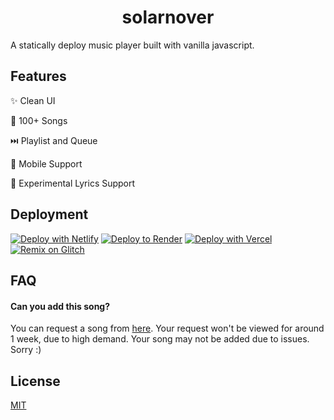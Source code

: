 <p align = "center">
<h1 align = "center" >solarnover</h1>
A statically deploy music player built with vanilla javascript.

## Features

✨ Clean UI

🎵 100+ Songs

⏭️ Playlist and Queue

📱 Mobile Support

🔡 Experimental Lyrics Support

## Deployment

[![Deploy with Netlify](https://binbashbanana.github.io/deploy-buttons/buttons/remade/netlify.svg)](https://app.netlify.com/start/deploy?repository=https://github.com/smartfoloo/music-player)
[![Deploy to Render](https://binbashbanana.github.io/deploy-buttons/buttons/remade/render.svg)](https://render.com/deploy?repo=https://github.com/smartfoloo/music-player)
[![Deploy with Vercel](https://binbashbanana.github.io/deploy-buttons/buttons/remade/vercel.svg)](https://vercel.com/new/clone?repository-url=https%3A%2F%2Fgithub.com%2Fsmartfoloo%2Fmusic-player) 
[![Remix on Glitch](https://binbashbanana.github.io/deploy-buttons/buttons/remade/glitch.svg)](https://glitch.com/edit/#!/import/github/smartfoloo/music-player)

## FAQ

#### Can you add this song?

You can request a song from [here](https://forms.gle/1eK3Qi4pTs1mNvCPA). Your request won't be viewed for around 1 week, due to high demand. Your song may not be added due to issues. Sorry :)

## License

[MIT](https://choosealicense.com/licenses/mit/)
